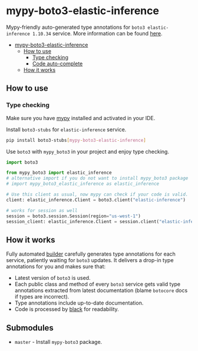 # mypy-boto3-elastic-inference

Mypy-friendly auto-generated type annotations for `boto3 elastic-inference 1.10.34` service.
More information can be found [here](https://github.com/vemel/mypy_boto3).

- [mypy-boto3-elastic-inference](#mypy-boto3-elastic-inference)
  - [How to use](#how-to-use)
    - [Type checking](#type-checking)
    - [Code auto-complete](#code-auto-complete)
  - [How it works](#how-it-works)

## How to use

### Type checking

Make sure you have [mypy](https://github.com/python/mypy) installed and activated in your IDE.

Install `boto3-stubs` for `elastic-inference` service.

```bash
pip install boto3-stubs[mypy-boto3-elastic-inference]
```

Use `boto3` with `mypy_boto3` in your project and enjoy type checking.

```python
import boto3

from mypy_boto3 import elastic_inference
# alternative import if you do not want to install mypy_boto3 package
# import mypy_boto3_elastic_inference as elastic_inference

# Use this client as usual, now mypy can check if your code is valid.
client: elastic_inference.Client = boto3.client("elastic-inference")

# works for session as well
session = boto3.session.Session(region="us-west-1")
session_client: elastic_inference.Client = session.client("elastic-inference")

```

## How it works

Fully automated [builder](https://github.com/vemel/mypy_boto3) carefully generates
type annotations for each service, patiently waiting for `boto3` updates. It delivers
a drop-in type annotations for you and makes sure that:

- Latest version of `boto3` is used.
- Each public class and method of every `boto3` service gets valid type annotations
  extracted from latest documentation (blame `botocore` docs if types are incorrect).
- Type annotations include up-to-date documentation.
- Code is processed by [black](https://github.com/psf/black) for readability.

## Submodules

- `master` - Install `mypy-boto3` package.